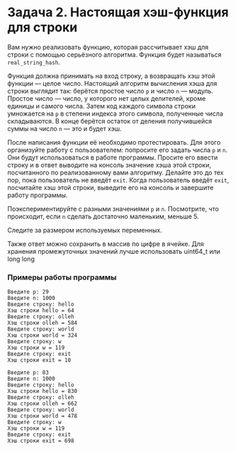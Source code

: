 # Задача 2. Настоящая хэш-функция для строки
Вам нужно реализовать функцию, которая рассчитывает хэш для строки с помощью серьёзного алгоритма. Функция будет называться `real_string_hash`.

Функция должна принимать на вход строку, а возвращать хэш этой функции — целое число. Настоящий алгоритм вычисления хэша для строки выглядит так: берётся простое число `p` и число `n` — модуль. Простое число — число, у которого нет целых делителей, кроме единицы и самого числа. Затем код каждого символа строки умножается на `p` в степени индекса этого символа, полученные числа складываются. В конце берётся остаток от деления получившейся суммы на число `n` — это и будет хэш.

После написания функции её необходимо протестировать. Для этого организуйте работу с пользователем: попросите его задать числа `p` и `n`. Они будут использоваться в работе программы. Просите его ввести строку и в ответ выводите на консоль значение хэша этой строки, посчитанного по реализованному вами алгоритму. Делайте это до тех пор, пока пользователь не введёт `exit`. Когда пользователь введёт `exit`, посчитайте хэш этой строки, выведите его на консоль и завершите работу программы.

Поэкспериментируйте с разными значениями `p` и `n`. Посмотрите, что происходит, если `n` сделать достаточно маленьким, меньше 5.

Следите за размером используемых переменных.

Также ответ можно сохранить в массив по цифре в ячейке. Для хранения промежуточных значений лучше использовать uint64_t или long long
### Примеры работы программы

```
Введите p: 29
Введите n: 1000
Введите строку: hello
Хэш строки hello = 64
Введите строку: olleh
Хэш строки olleh = 584
Введите строку: world
Хэш строки world = 324
Введите строку: w
Хэш строки w = 119
Введите строку: exit
Хэш строки exit = 10
```

```
Введите p: 83
Введите n: 1000
Введите строку: hello
Хэш строки hello = 830
Введите строку: olleh
Хэш строки olleh = 662
Введите строку: world
Хэш строки world = 478
Введите строку: w
Хэш строки w = 119
Введите строку: exit
Хэш строки exit = 698
```